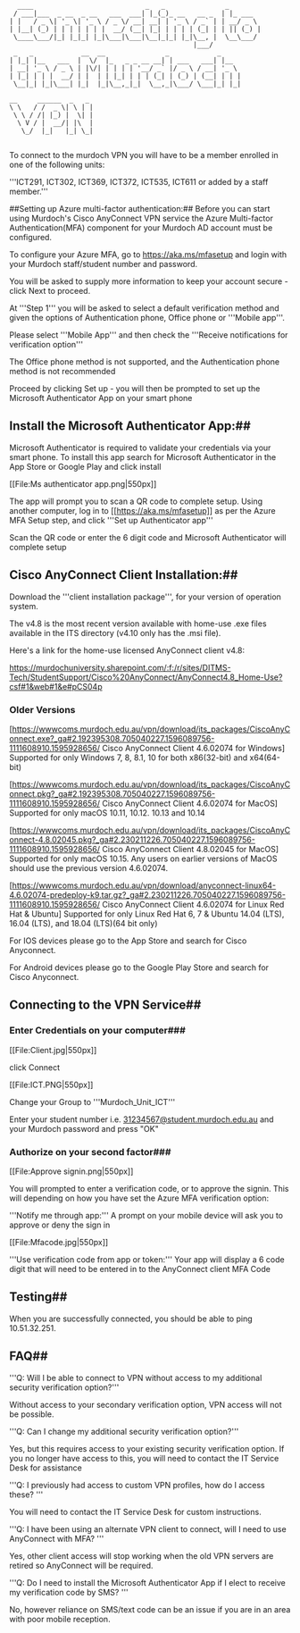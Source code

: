 ```
  ____                            _   _               _        
 / ___|___  _ __  _ __   ___  ___| |_(_)_ __   __ _  | |_ ___  
| |   / _ \| '_ \| '_ \ / _ \/ __| __| | '_ \ / _` | | __/ _ \ 
| |__| (_) | | | | | | |  __/ (__| |_| | | | | (_| | | || (_) |
 \____\___/|_| |_|_| |_|\___|\___|\__|_|_| |_|\__, |  \__\___/ 
                                              |___/            
 _   _            __  __               _            _     
| |_| |__   ___  |  \/  |_   _ _ __ __| | ___   ___| |__  
| __| '_ \ / _ \ | |\/| | | | | '__/ _` |/ _ \ / __| '_ \ 
| |_| | | |  __/ | |  | | |_| | | | (_| | (_) | (__| | | |
 \__|_| |_|\___| |_|  |_|\__,_|_|  \__,_|\___/ \___|_| |_|
                                                          
__     ______  _   _ 
\ \   / /  _ \| \ | |
 \ \ / /| |_) |  \| |
  \ V / |  __/| |\  |
   \_/  |_|   |_| \_|
                     
```

To connect to the murdoch VPN you will have to be a member enrolled in one of the following units:

'''ICT291, ICT302, ICT369, ICT372, ICT535, ICT611 or added by a staff member.'''

##Setting up Azure multi-factor authentication:##
Before you can start using Murdoch's Cisco AnyConnect VPN service the Azure Multi-factor Authentication(MFA) component for your Murdoch AD account must be configured.

To configure your Azure MFA, go to https://aka.ms/mfasetup and login with your Murdoch staff/student number and password. 


You will be asked to supply more information to keep your account secure - click Next to proceed.

At '''Step 1''' you will be asked to select a default verification method and given the options of Authentication phone, Office phone or '''Mobile app'''.

Please select '''Mobile App''' and then check the '''Receive notifications for verification option'''

The Office phone method is not supported, and the Authentication phone method is not recommended

Proceed by clicking Set up - you will then be prompted to set up the Microsoft Authenticator App on your smart phone



## Install the Microsoft Authenticator App:##

Microsoft Authenticator is required to validate your credentials via your smart phone. To install this app search for Microsoft Authenticator in the App Store or Google Play and click install 

[[File:Ms authenticator app.png|550px]]

The app will prompt you to scan a QR code to complete setup. Using another computer, log in to [[https://aka.ms/mfasetup]] as per the Azure MFA Setup step, and click '''Set up Authenticator app'''

Scan the QR code or enter the 6 digit code and Microsoft Authenticator will complete setup

## Cisco AnyConnect Client Installation:##

Download the '''client installation package''', for your version of operation system.

The v4.8 is the most recent version available with home-use .exe files available in the ITS directory (v4.10 only has the .msi file).

Here's a link for the home-use licensed AnyConnect client v4.8:

https://murdochuniversity.sharepoint.com/:f:/r/sites/DITMS-Tech/StudentSupport/Cisco%20AnyConnect/AnyConnect4.8_Home-Use?csf#1&web#1&e#pCS04p

### Older Versions ###

[https://wwwcoms.murdoch.edu.au/vpn/download/its_packages/CiscoAnyConnect.exe?_ga#2.192395308.705040227.1596089756-1111608910.1595928656/ Cisco AnyConnect Client 4.6.02074 for Windows] Supported for only Windows 7, 8, 8.1, 10 for both x86(32-bit) and x64(64-bit)

[https://wwwcoms.murdoch.edu.au/vpn/download/its_packages/CiscoAnyConnect.pkg?_ga#2.192395308.705040227.1596089756-1111608910.1595928656/ Cisco AnyConnect Client 4.6.02074 for MacOS] Supported for only macOS 10.11, 10.12. 10.13 and 10.14

[https://wwwcoms.murdoch.edu.au/vpn/download/its_packages/CiscoAnyConnect-4.8.02045.pkg?_ga#2.230211226.705040227.1596089756-1111608910.1595928656/ Cisco AnyConnect Client 4.8.02045 for MacOS] Supported for only macOS 10.15. Any users on earlier versions of MacOS should use the previous version 4.6.02074.

[https://wwwcoms.murdoch.edu.au/vpn/download/anyconnect-linux64-4.6.02074-predeploy-k9.tar.gz?_ga#2.230211226.705040227.1596089756-1111608910.1595928656/ Cisco AnyConnect Client 4.6.02074 for Linux Red Hat & Ubuntu] Supported for only Linux Red Hat 6, 7 & Ubuntu 14.04 (LTS), 16.04 (LTS), and 18.04 (LTS)(64 bit only)

For IOS devices please go to the App Store and search for Cisco Anyconnect.

For Android devices please go to the Google Play Store and search for Cisco Anyconnect.

## Connecting to the VPN Service##


### Enter Credentials on your computer###


[[File:Client.jpg|550px]]

click Connect


[[File:ICT.PNG|550px]]

Change your Group to '''Murdoch_Unit_ICT'''

Enter your student number i.e. 31234567@student.murdoch.edu.au and your Murdoch password and press "OK" 


### Authorize on your second factor###

[[File:Approve signin.png|550px]]

You will prompted to enter a verification code, or to approve the signin. This will depending on how you have set the Azure MFA verification option:

'''Notify me through app:''' A prompt on your mobile device will ask you to approve or deny the sign in 

[[File:Mfacode.jpg|550px]]

'''Use verification code from app or token:''' Your app will display a 6 code digit that will need to be entered in to the AnyConnect client 
MFA Code

## Testing##
When you are successfully connected, you should be able to ping 10.51.32.251.

## FAQ##
'''Q: Will I be able to connect to VPN without access to my additional security verification option?'''

Without access to your secondary verification option, VPN access will not be possible.

'''Q: Can I change my additional security verification option?'''

Yes, but this requires access to your existing security verification option. If you no longer have access to this, you will need to contact the IT Service Desk for assistance

'''Q: I previously had access to custom VPN profiles, how do I access these? '''

You will need to contact the IT Service Desk for custom instructions.

'''Q: I have been using an alternate VPN client to connect, will I need to use AnyConnect with MFA? '''

Yes, other client access will stop working when the old VPN servers are retired so AnyConnect will be required.

'''Q: Do I need to install the Microsoft Authenticator App if I elect to receive my verification code by SMS? '''

No, however reliance on SMS/text code can be an issue if you are in an area with poor mobile reception.

